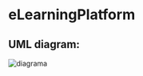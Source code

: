 # eLearningPlatform

## UML diagram:
![diagrama](https://user-images.githubusercontent.com/73616883/162579848-fe8cc51a-a13e-416e-ae69-bab809f54357.png)
